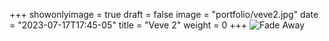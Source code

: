 +++
showonlyimage = true
draft = false
image = "portfolio/veve2.jpg"
date = "2023-07-17T17:45-05"
title = "Veve 2"
weight = 0
+++
![Fade Away](portfolio/veve2.jpg)

